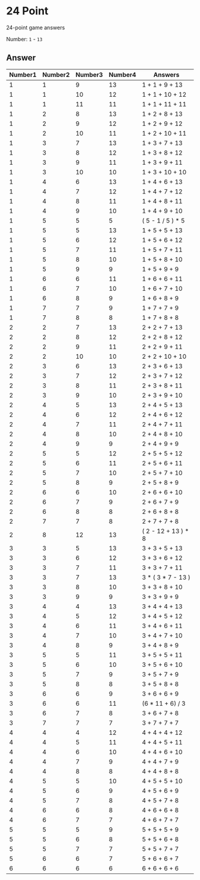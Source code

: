 # 24 Point

24-point game answers

Number: `1` - `13`

## Answer

| Number1 | Number2 | Number3 | Number4 | Answers             |
| ------- | ------- | ------- | ------- | ------------------- |
| 1       | 1       | 9       | 13      | 1 + 1 + 9 + 13      |
| 1       | 1       | 10      | 12      | 1 + 1 + 10 + 12     |
| 1       | 1       | 11      | 11      | 1 + 1 + 11 + 11     |
| 1       | 2       | 8       | 13      | 1 + 2 + 8 + 13      |
| 1       | 2       | 9       | 12      | 1 + 2 + 9 + 12      |
| 1       | 2       | 10      | 11      | 1 + 2 + 10 + 11     |
| 1       | 3       | 7       | 13      | 1 + 3 + 7 + 13      |
| 1       | 3       | 8       | 12      | 1 + 3 + 8 + 12      |
| 1       | 3       | 9       | 11      | 1 + 3 + 9 + 11      |
| 1       | 3       | 10      | 10      | 1 + 3 + 10 + 10     |
| 1       | 4       | 6       | 13      | 1 + 4 + 6 + 13      |
| 1       | 4       | 7       | 12      | 1 + 4 + 7 + 12      |
| 1       | 4       | 8       | 11      | 1 + 4 + 8 + 11      |
| 1       | 4       | 9       | 10      | 1 + 4 + 9 + 10      |
| 1       | 5       | 5       | 5       | ( 5 - 1 / 5 ) * 5   |
| 1       | 5       | 5       | 13      | 1 + 5 + 5 + 13      |
| 1       | 5       | 6       | 12      | 1 + 5 + 6 + 12      |
| 1       | 5       | 7       | 11      | 1 + 5 + 7 + 11      |
| 1       | 5       | 8       | 10      | 1 + 5 + 8 + 10      |
| 1       | 5       | 9       | 9       | 1 + 5 + 9 + 9       |
| 1       | 6       | 6       | 11      | 1 + 6 + 6 + 11      |
| 1       | 6       | 7       | 10      | 1 + 6 + 7 + 10      |
| 1       | 6       | 8       | 9       | 1 + 6 + 8 + 9       |
| 1       | 7       | 7       | 9       | 1 + 7 + 7 + 9       |
| 1       | 7       | 8       | 8       | 1 + 7 + 8 + 8       |
| 2       | 2       | 7       | 13      | 2 + 2 + 7 + 13      |
| 2       | 2       | 8       | 12      | 2 + 2 + 8 + 12      |
| 2       | 2       | 9       | 11      | 2 + 2 + 9 + 11      |
| 2       | 2       | 10      | 10      | 2 + 2 + 10 + 10     |
| 2       | 3       | 6       | 13      | 2 + 3 + 6 + 13      |
| 2       | 3       | 7       | 12      | 2 + 3 + 7 + 12      |
| 2       | 3       | 8       | 11      | 2 + 3 + 8 + 11      |
| 2       | 3       | 9       | 10      | 2 + 3 + 9 + 10      |
| 2       | 4       | 5       | 13      | 2 + 4 + 5 + 13      |
| 2       | 4       | 6       | 12      | 2 + 4 + 6 + 12      |
| 2       | 4       | 7       | 11      | 2 + 4 + 7 + 11      |
| 2       | 4       | 8       | 10      | 2 + 4 + 8 + 10      |
| 2       | 4       | 9       | 9       | 2 + 4 + 9 + 9       |
| 2       | 5       | 5       | 12      | 2 + 5 + 5 + 12      |
| 2       | 5       | 6       | 11      | 2 + 5 + 6 + 11      |
| 2       | 5       | 7       | 10      | 2 + 5 + 7 + 10      |
| 2       | 5       | 8       | 9       | 2 + 5 + 8 + 9       |
| 2       | 6       | 6       | 10      | 2 + 6 + 6 + 10      |
| 2       | 6       | 7       | 9       | 2 + 6 + 7 + 9       |
| 2       | 6       | 8       | 8       | 2 + 6 + 8 + 8       |
| 2       | 7       | 7       | 8       | 2 + 7 + 7 + 8       |
| 2       | 8       | 12      | 13      | ( 2 - 12 + 13 ) * 8 |
| 3       | 3       | 5       | 13      | 3 + 3 + 5 + 13      |
| 3       | 3       | 6       | 12      | 3 + 3 + 6 + 12      |
| 3       | 3       | 7       | 11      | 3 + 3 + 7 + 11      |
| 3       | 3       | 7       | 13      | 3 * ( 3 * 7 - 13 )  |
| 3       | 3       | 8       | 10      | 3 + 3 + 8 + 10      |
| 3       | 3       | 9       | 9       | 3 + 3 + 9 + 9       |
| 3       | 4       | 4       | 13      | 3 + 4 + 4 + 13      |
| 3       | 4       | 5       | 12      | 3 + 4 + 5 + 12      |
| 3       | 4       | 6       | 11      | 3 + 4 + 6 + 11      |
| 3       | 4       | 7       | 10      | 3 + 4 + 7 + 10      |
| 3       | 4       | 8       | 9       | 3 + 4 + 8 + 9       |
| 3       | 5       | 5       | 11      | 3 + 5 + 5 + 11      |
| 3       | 5       | 6       | 10      | 3 + 5 + 6 + 10      |
| 3       | 5       | 7       | 9       | 3 + 5 + 7 + 9       |
| 3       | 5       | 8       | 8       | 3 + 5 + 8 + 8       |
| 3       | 6       | 6       | 9       | 3 + 6 + 6 + 9       |
| 3       | 6       | 6       | 11      | (6 * 11 + 6) / 3    |
| 3       | 6       | 7       | 8       | 3 + 6 + 7 + 8       |
| 3       | 7       | 7       | 7       | 3 + 7 + 7 + 7       |
| 4       | 4       | 4       | 12      | 4 + 4 + 4 + 12      |
| 4       | 4       | 5       | 11      | 4 + 4 + 5 + 11      |
| 4       | 4       | 6       | 10      | 4 + 4 + 6 + 10      |
| 4       | 4       | 7       | 9       | 4 + 4 + 7 + 9       |
| 4       | 4       | 8       | 8       | 4 + 4 + 8 + 8       |
| 4       | 5       | 5       | 10      | 4 + 5 + 5 + 10      |
| 4       | 5       | 6       | 9       | 4 + 5 + 6 + 9       |
| 4       | 5       | 7       | 8       | 4 + 5 + 7 + 8       |
| 4       | 6       | 6       | 8       | 4 + 6 + 6 + 8       |
| 4       | 6       | 7       | 7       | 4 + 6 + 7 + 7       |
| 5       | 5       | 5       | 9       | 5 + 5 + 5 + 9       |
| 5       | 5       | 6       | 8       | 5 + 5 + 6 + 8       |
| 5       | 5       | 7       | 7       | 5 + 5 + 7 + 7       |
| 5       | 6       | 6       | 7       | 5 + 6 + 6 + 7       |
| 6       | 6       | 6       | 6       | 6 + 6 + 6 + 6       |